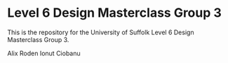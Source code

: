 # Level 6 Design Masterclass Group 3

This is the repository for the University of Suffolk Level 6 Design 
Masterclass Group 3.

Alix Roden
Ionut Ciobanu

